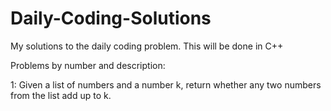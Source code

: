 # Daily-Coding-Solutions
My solutions to the daily coding problem. This will be done in C++

Problems by number and description:

1: Given a list of numbers and a number k, return whether any two numbers from the list add up to k.